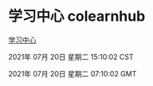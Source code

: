 # 学习中心 colearnhub
[学习中心](http://59.174.26.185:56308/colearnhub/)

2021年 07月 20日 星期二 15:10:02 CST

2021年 07月 20日 星期二 07:10:02 GMT
